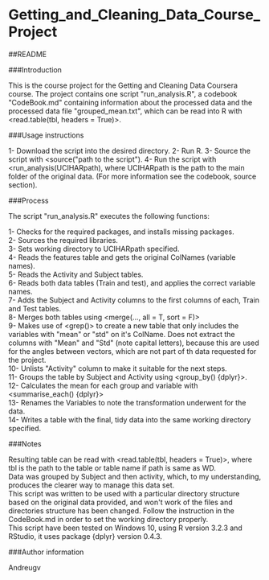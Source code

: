 # Getting_and_Cleaning_Data_Course_Project
##README

###Introduction

This is the course project for the Getting and Cleaning Data Coursera course.
The project contains one script "run_analysis.R", a codebook "CodeBook.md" containing information about the processed data and the processed data file "grouped_mean.txt", which can be read into R with <read.table(tbl, headers = True)>.

###Usage instructions

1- Download the script into the desired directory.
2- Run R.
3- Source the script with <source("path to the script").
4- Run the script with <run_analysis(UCIHARpath), where UCIHARpath is the path to the main folder of the original data. (For more information see the codebook, source section).

###Process

The script "run_analysis.R" executes the following functions:

1- Checks for the required packages, and installs missing packages.  
2- Sources the required libraries.  
3- Sets working directory to UCIHARpath specified.  
4- Reads the features table and gets the original ColNames (variable names).  
5- Reads the Activity and Subject tables.  
6- Reads both data tables (Train and test), and applies the correct variable names.  
7- Adds the Subject and Activity columns to the first columns of each, Train and Test tables.  
8- Merges both tables using <merge(..., all = T, sort = F)>  
9- Makes use of <grep()> to create a new table that only includes the variables with "mean" or "std" on it's ColName. Does not extract   the columns with "Mean" and "Std" (note capital letters), because this are used for the angles between vectors, which are not part    of th data requested for the project.  
10- Unlists "Activity" column to make it suitable for the next steps.  
11- Groups the table by Subject and Activity using <group_by() {dplyr}>.  
12- Calculates the mean for each group and variable with <summarise_each() {dplyr}>  
13- Renames the Variables to note the transformation underwent for the data.  
14- Writes a table with the final, tidy data into the same working directory specified.  

###Notes

Resulting table can be read with <read.table(tbl, headers = True)>, where tbl is the path to the table or table name if path is same as WD.  
Data was grouped by Subject and then activity, which, to my understanding, produces the clearer way to manage this data set.  
This script was written to be used with a particular directory structure based on the original data provided, and won't work of the files and directories structure has been changed. Follow the instruction in the CodeBook.md in order to set the working directory properly.  
This script have been tested on Windows 10, using R version 3.2.3 and RStudio, it uses package {dplyr} version 0.4.3.

###Author information

Andreugv
